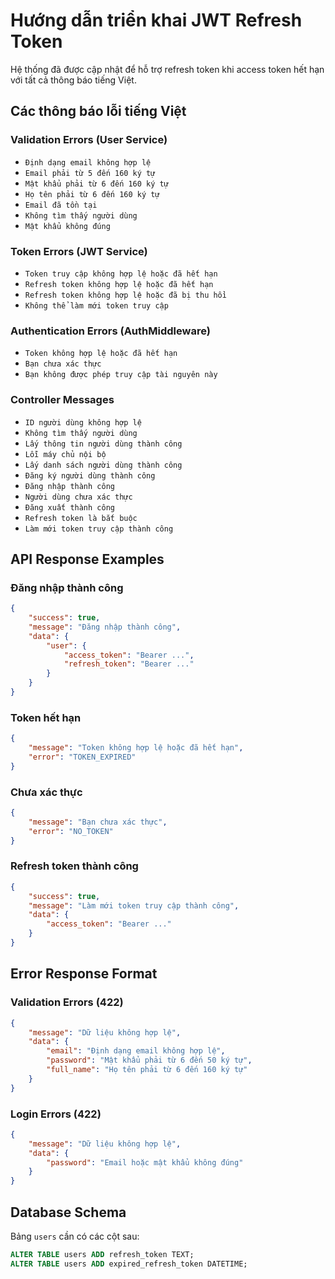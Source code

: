 # Hướng dẫn triển khai JWT Refresh Token

Hệ thống đã được cập nhật để hỗ trợ refresh token khi access token hết hạn với tất cả thông báo tiếng Việt.

## Các thông báo lỗi tiếng Việt

### Validation Errors (User Service)

-   `Định dạng email không hợp lệ`
-   `Email phải từ 5 đến 160 ký tự`
-   `Mật khẩu phải từ 6 đến 160 ký tự`
-   `Họ tên phải từ 6 đến 160 ký tự`
-   `Email đã tồn tại`
-   `Không tìm thấy người dùng`
-   `Mật khẩu không đúng`

### Token Errors (JWT Service)

-   `Token truy cập không hợp lệ hoặc đã hết hạn`
-   `Refresh token không hợp lệ hoặc đã hết hạn`
-   `Refresh token không hợp lệ hoặc đã bị thu hồi`
-   `Không thể làm mới token truy cập`

### Authentication Errors (AuthMiddleware)

-   `Token không hợp lệ hoặc đã hết hạn`
-   `Bạn chưa xác thực`
-   `Bạn không được phép truy cập tài nguyên này`

### Controller Messages

-   `ID người dùng không hợp lệ`
-   `Không tìm thấy người dùng`
-   `Lấy thông tin người dùng thành công`
-   `Lỗi máy chủ nội bộ`
-   `Lấy danh sách người dùng thành công`
-   `Đăng ký người dùng thành công`
-   `Đăng nhập thành công`
-   `Người dùng chưa xác thực`
-   `Đăng xuất thành công`
-   `Refresh token là bắt buộc`
-   `Làm mới token truy cập thành công`

## API Response Examples

### Đăng nhập thành công

```json
{
	"success": true,
	"message": "Đăng nhập thành công",
	"data": {
		"user": {
			"access_token": "Bearer ...",
			"refresh_token": "Bearer ..."
		}
	}
}
```

### Token hết hạn

```json
{
	"message": "Token không hợp lệ hoặc đã hết hạn",
	"error": "TOKEN_EXPIRED"
}
```

### Chưa xác thực

```json
{
	"message": "Bạn chưa xác thực",
	"error": "NO_TOKEN"
}
```

### Refresh token thành công

```json
{
	"success": true,
	"message": "Làm mới token truy cập thành công",
	"data": {
		"access_token": "Bearer ..."
	}
}
```

## Error Response Format

### Validation Errors (422)

```json
{
	"message": "Dữ liệu không hợp lệ",
	"data": {
		"email": "Định dạng email không hợp lệ",
		"password": "Mật khẩu phải từ 6 đến 50 ký tự",
		"full_name": "Họ tên phải từ 6 đến 160 ký tự"
	}
}
```

### Login Errors (422)

```json
{
	"message": "Dữ liệu không hợp lệ",
	"data": {
		"password": "Email hoặc mật khẩu không đúng"
	}
}
```

## Database Schema

Bảng `users` cần có các cột sau:

```sql
ALTER TABLE users ADD refresh_token TEXT;
ALTER TABLE users ADD expired_refresh_token DATETIME;
```
